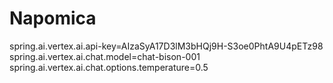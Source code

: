 # Napomica

spring.ai.vertex.ai.api-key=AIzaSyA17D3lM3bHQj9H-S3oe0PhtA9U4pETz98
spring.ai.vertex.ai.chat.model=chat-bison-001
spring.ai.vertex.ai.chat.options.temperature=0.5